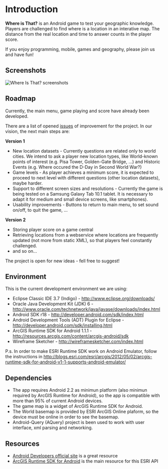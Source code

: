 Introduction
===========

**Where is That?** is an Android game to test your geographic knowledge. Players are challenged to find where is a location in an interative map.
The distance from the real location and time to answer counts in the player score.

If you enjoy programming, mobile, games and geography, please join us and have fun!

Screenshots
-----------

![Where Is That? screenshots](/gabrielspmoreira/whereisthat/raw/master/resources/screenshots/screenshots.png) 

Roadmap
-----------
Currently, the main menu, game playing and score have already been developed.

There are a list of opened [issues](/gabrielspmoreira/whereisthat/issues) of improvement for the project. In our vision, the next main steps are:

**Version 1**
* New location datasets - Currently questions are related only to world cities. We intend to ask a player new location types, like World-known points of interest (e.g. Pisa Tower, Golden-Gate Bridge, ...) and Historic Events (e.g. Where occured the D-Day in Second World War?)
* Game levels - As player achieves a minimum score, it is expected to proceed to next level with different questions (other location datasets), maybe harder.
* Support to different screen sizes and resolutions - Currently the game is being tested on a Samsung Galaxy Tab 10.1 tablet. It is necessary to adapt it for medium and small device screens, like smartphones).
* Usability improvements - Buttons to return to main menu, to set sound on/off, to quit the game, ...

**Version 2**
* Storing player score on a game central
* Retrieving locations from a webservice where locations are frequently updated (not more from static XML), so that players feel constantly challenged.
* and so on...

The project is open for new ideas - fell free to suggest!

Environment
-----------
This is the current development environment we are using:

*  Eclipse Classic IDE 3.7 (Indigo) - http://www.eclipse.org/downloads/
*	Oracle Java Development Kit (JDK) 6 - http://www.oracle.com/technetwork/java/javase/downloads/index.html
*	Android SDK r18 - http://developer.android.com/sdk/index.html
*	Android Development Tools (ADT) Plugin for Eclipse - http://developer.android.com/sdk/installing.html
* ArcGIS Runtime SDK for Android 1.1.1 - http://resources.arcgis.com/content/arcgis-android/sdk
* Wireframe Sketcher - http://wireframesketcher.com/index.html
                    
P.s. In order to make ESRI Runtime SDK work on Android Emulator, follow the instructions in http://blogs.esri.com/esri/arcgis/2012/05/02/arcgis-runtime-sdk-for-android-v1-1-supports-android-emulator/

Dependencies
------------
* The app requires Android 2.2 as minimun platform (also minimun required by ArcGIS Runtime for Android), so the app is compatible with more than 95% of current Android devices.
* The game map is a widget of ArcGIS Runtime SDK for Android.
* The World basemap is provided by ESRI ArcGIS Online plaform, so the device must be online in order to see the basemap.
* Android-Query (AQuery) project is been used to work with user interface, xml parsing and networking.

Resources
---------
*	[Android Developers official site](http://developer.android.com/) is a great resource
*	[ArcGIS Runtime SDK for Android](http://resources.arcgis.com/content/arcgis-android/sdk) is the main resource for this ESRI API